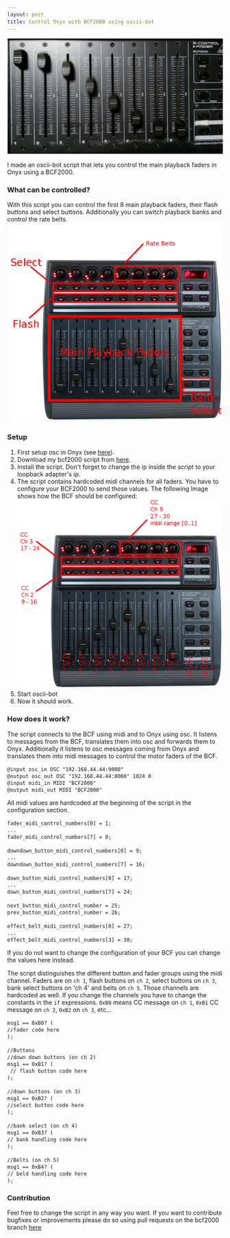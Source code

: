 ```yaml
---
layout: post
title: Control Onyx with BCF2000 using oscii-bot
---
```

![fader animation](https://raw.githubusercontent.com/frickeln/frickeln.github.io/master/_posts/fader_bcf.gif)

I made an oscii-bot script that lets you control the main playback faders in Onyx using a BCF2000.

### What can be controlled?
With this script you can control the first 8 main playback faders, their flash buttons and select buttons.
Additionally you can switch playback banks and control the rate belts.
![bcf_config](https://raw.githubusercontent.com/arneboe/con-trol-oscii-bot/bcf2000/bcf_onyx.png)

### Setup
1. First setup osc in Onyx (see [here](https://frickeln.github.io/onyx-oscii-bot-midi-input/)).
2. Download my bcf2000 script from [here](https://github.com/arneboe/con-trol-oscii-bot/blob/bcf2000/BCF2000_to_onyx.txt).
3. Install the script. Don't forget to change the ip inside the script to your loopback adapter's ip.
4. The script contains hardcoded midi channels for all faders. You have to configure your BCF2000 to send those values. The following Image shows how the BCF should be configured:
![bcf_config](https://raw.githubusercontent.com/arneboe/con-trol-oscii-bot/bcf2000/bcf_midi_settings.png)
5. Start oscii-bot
6. Now it should work.

### How does it work?
The script connects to the BCF using midi and to Onyx using osc.
It listens to messages from the BCF, translates them into osc and forwards them to Onyx.
Additionally it listens to osc messages coming from Onyx and translates them into midi messages to control the motor faders of the BCF.
```
@input osc_in OSC "192.168.44.44:9000"
@output osc_out OSC "192.168.44.44:8000" 1024 0
@input midi_in MIDI "BCF2000"
@output midi_out MIDI "BCF2000"
```

All midi values are hardcoded at the beginning of the script in the configuration section.
```
fader_midi_control_numbers[0] = 1;
...
fader_midi_control_numbers[7] = 8;

downdown_button_midi_control_numbers[0] = 9;
...
downdown_button_midi_control_numbers[7] = 16;

down_button_midi_control_numbers[0] = 17;
...
down_button_midi_control_numbers[7] = 24;

next_button_midi_control_number = 25;
prev_button_midi_control_number = 26;

effect_belt_midi_control_numbers[0] = 27;
...
effect_belt_midi_control_numbers[3] = 30;
```
If you do not want to change the configuration of your BCF you can change the values here instead.

The script distinguishes the different button and fader groups using the midi channel.
Faders are on `ch 1`, flash buttons on `ch 2`, select buttons on `ch 3`, bank select buttons on 'ch 4' and belts on `ch 5`.
Those channels are hardcoded as well. If you change the channels you have to change the constants in the `if` expressions.
`0xB0` means CC message on `ch 1`, `0xB1` CC message on `ch 2`, `0xB2` on `ch 3`, etc...

```//Faders
msg1 == 0xB0? (
//fader code here
);

//Buttons
//down down buttons (on ch 2)
msg1 == 0xB1? (
 // flash button code here
);

//down buttons (on ch 3)
msg1 == 0xB2? (
//select button code here
);

//bank select (on ch 4)
msg1 == 0xB3? (
// bank handling code here
);

//Belts (on ch 5)
msg1 == 0xB4? (
// beld handling code here
);
```

### Contribution
Feel free to change the script in any way you want. If you want to contribute bugfixes or improvements please do so using pull requests on the bcf2000 branch [here](https://github.com/arneboe/con-trol-oscii-bot/tree/bcf2000)
